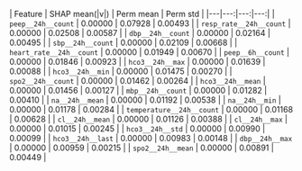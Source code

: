 
| Feature | SHAP mean(|v|) | Perm mean | Perm std |
|---|---:|---:|---:|
| `peep__24h__count` | 0.00000 | 0.07928 | 0.00493 |
| `resp_rate__24h__count` | 0.00000 | 0.02508 | 0.00587 |
| `dbp__24h__count` | 0.00000 | 0.02164 | 0.00495 |
| `sbp__24h__count` | 0.00000 | 0.02109 | 0.00668 |
| `heart_rate__24h__count` | 0.00000 | 0.01949 | 0.00670 |
| `peep__6h__count` | 0.00000 | 0.01846 | 0.00923 |
| `hco3__24h__max` | 0.00000 | 0.01639 | 0.00088 |
| `hco3__24h__min` | 0.00000 | 0.01475 | 0.00270 |
| `spo2__24h__count` | 0.00000 | 0.01462 | 0.00264 |
| `hco3__24h__mean` | 0.00000 | 0.01456 | 0.00127 |
| `mbp__24h__count` | 0.00000 | 0.01282 | 0.00410 |
| `na__24h__mean` | 0.00000 | 0.01192 | 0.00538 |
| `na__24h__min` | 0.00000 | 0.01178 | 0.00284 |
| `temperature__24h__count` | 0.00000 | 0.01168 | 0.00628 |
| `cl__24h__mean` | 0.00000 | 0.01126 | 0.00388 |
| `cl__24h__max` | 0.00000 | 0.01015 | 0.00245 |
| `hco3__24h__std` | 0.00000 | 0.00990 | 0.00099 |
| `hco3__24h__last` | 0.00000 | 0.00983 | 0.00148 |
| `dbp__24h__max` | 0.00000 | 0.00959 | 0.00215 |
| `spo2__24h__mean` | 0.00000 | 0.00891 | 0.00449 |
